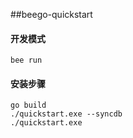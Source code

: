 ##beego-quickstart
#### 开发模式
```
bee run
```
#### 安装步骤
```
go build
./quickstart.exe --syncdb
./quickstart.exe
```
